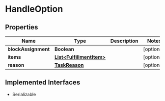 

# HandleOption


## Properties

| Name | Type | Description | Notes |
|------------ | ------------- | ------------- | -------------|
|**blockAssignment** | **Boolean** |  |  [optional] |
|**items** | [**List&lt;FulfillmentItem&gt;**](FulfillmentItem.md) |  |  [optional] |
|**reason** | [**TaskReason**](TaskReason.md) |  |  [optional] |


## Implemented Interfaces

* Serializable


